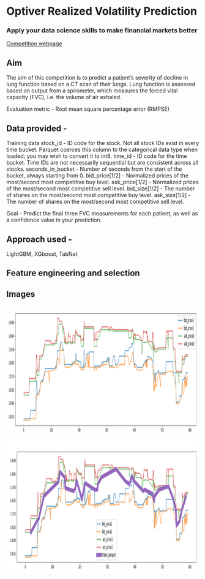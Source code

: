 # Optiver Realized Volatility Prediction

### Apply your data science skills to make financial markets better

[Competition webpage](https://www.kaggle.com/competitions/optiver-realized-volatility-prediction)


## Aim

The aim of this competition is to predict a patient’s severity of decline in lung function based on a CT scan of their lungs. Lung function is assessed based on output from a spirometer, which measures the forced vital capacity (FVC), i.e. the volume of air exhaled.

Evaluation metric - Root mean square percentage error (RMPSE)

## Data provided  - 

Training data 
    stock_id - ID code for the stock. Not all stock IDs exist in every time bucket. Parquet coerces this column to the categorical data type when loaded; you may wish to convert it to int8.
    time_id - ID code for the time bucket. Time IDs are not necessarily sequential but are consistent across all stocks.
    seconds_in_bucket - Number of seconds from the start of the bucket, always starting from 0.
    bid_price[1/2] - Normalized prices of the most/second most competitive buy level.
    ask_price[1/2] - Normalized prices of the most/second most competitive sell level.
    bid_size[1/2] - The number of shares on the most/second most competitive buy level.
    ask_size[1/2] - The number of shares on the most/second most competitive sell level.

 
Goal - Predict the final three FVC measurements for each patient, as well as a confidence value in your prediction.

## Approach used -

LightGBM, XGboost, TabNet

## Feature engineering and selection



## Images

<img src="Images/data_sample_1.png" alt="Normal" height=350/> 
<img src="Images/data_sample_2.png" alt="Normal" height=350/> 


